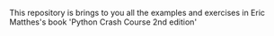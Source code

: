 This repository is brings to you all the examples and exercises in Eric Matthes's book 'Python Crash Course 2nd edition'  

